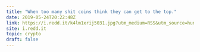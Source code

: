 ```yaml
---
title: "When too many shit coins think they can get to the top."
date: 2019-05-24T20:22:48Z
link: https://i.redd.it/k4lm1xrij5031.jpg?utm_medium=RSS&utm_source=hune
site: i.redd.it
topic: crypto
draft: false
---
```

